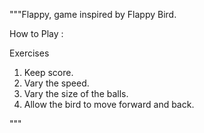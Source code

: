 """Flappy, game inspired by Flappy Bird.

How to Play : 

Exercises

1. Keep score.
2. Vary the speed.
3. Vary the size of the balls.
4. Allow the bird to move forward and back.

"""
